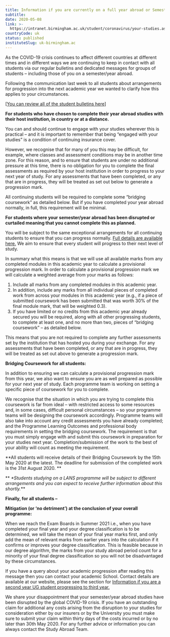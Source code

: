 ```yaml
---
title: Information if you are currently on a full year abroad or Semester 2 abroad
subtitle: 
date: 2020-05-08
link: >-
  https://intranet.birmingham.ac.uk/student/coronavirus/your-studies.aspx
countryCode: uk
status: published
instituteSlug: uk-birmingham.ac
---
```

As the COVID-19 crisis continues to affect different countries at different times and in different ways we are continuing to keep in contact with all students via our regular bulletins and dedicated messages for groups of students – including those of you on a semester/year abroad. 

 Following the communication last week to all students about arrangements for progression into the next academic year we wanted to clarify how this applies to your circumstances.

[[You can review all of the student bulletins here](https://intranet.birmingham.ac.uk/student/coronavirus/Covid-19-all-student-email.aspx)]

 **For students who have chosen to complete their year abroad studies with their host institution, in country or at a distance.**

You can and should continue to engage with your studies wherever this is practical – and it is important to remember that being “engaged with your studies” is a condition of continuing insurance cover.

However, we recognise that for many of you this may be difficult, for example, where classes and assessment conditions may be in another time zone.  For this reason, and to ensure that students are under no additional pressure at this time, there is no obligation for you to complete the final assessments as required by your host institution in order to progress to your next year of study.  For any assessments that have been completed, or any that are in progress, they will be treated as set out below to generate a progression mark.

All continuing students will be required to complete some “bridging coursework” as detailed below.  But if you have completed your year abroad normally, in full, this requirement will be minimal.

 **For students where your semester/year abroad has been disrupted or curtailed meaning that you cannot complete this as planned.**

You will be subject to the same exceptional arrangements for all continuing students to ensure that you can progress normally. [ Full details are available here.](https://intranet.birmingham.ac.uk/student/coronavirus/your-studies.aspx)  We aim to ensure that every student will progress to their next level of study.

In summary what this means is that we will use all available marks from any completed modules in this academic year to calculate a provisional progression mark. In order to calculate a provisional progression mark we will calculate a weighted average from your marks as follows:

  1. Include all marks from any completed modules in this academic year.
  2. In addition, include any marks from all individual pieces of completed work from across your modules in this academic year (e.g., if a piece of submitted coursework has been submitted that was worth 30% of the final module mark, that will be weighted 0.3).
  3. If you have limited or no credits from this academic year already secured you will be required, along with all other progressing students, to complete at least one, and no more than two, pieces of “bridging coursework” – as detailed below.



This means that you are not required to complete any further assessments set by the institution that has hosted you during your exchange.  For any assessments that have been completed, or any that are in progress, they will be treated as set out above to generate a progression mark.   
  
**Bridging Coursework for all students:**

In addition to ensuring we can calculate a provisional progression mark from this year, we also want to ensure you are as well prepared as possible for your next year of study. Each programme team is working on setting a specific piece of coursework for you to complete.

We recognise that the situation in which you are trying to complete this coursework is far from ideal – with restricted access to some resources and, in some cases, difficult personal circumstances – so your programme teams will be designing the coursework accordingly. Programme teams will also take into account any credit assessments you have already completed; and the Programme Learning Outcomes and professional body requirements in setting the bridging coursework. The requirement is that you must simply engage with and submit this coursework in preparation for your studies next year. Completion/submission of the work to the best of your ability will count as meeting the requirement.

 **All students will receive details of their Bridging Coursework by the 15th May 2020 at the latest. The deadline for submission of the completed work is the 31st August 2020.  **

 ** _*Students studying on a LANS programme will be subject to different arrangements and you can expect to receive further information about this shortly._**

 **Finally, for all students –**

 **Mitigation (or ‘no detriment’) at the conclusion of your overall programme:**

When we reach the Exam Boards in Summer 2021 i.e., when you have completed your final year and your degree classification is to be determined, we will take the mean of your final year marks first, and only add the mean of relevant marks from earlier years into the calculation if it confirms or improves your degree classification. This is feasible because in our degree algorithm, the marks from your study abroad period count for a minority of your final degree classification so you will not be disadvantaged by these circumstances.

If you have a query about your academic progression after reading this message then you can contact your academic School.   Contact details are available at our website, please see the section for [Information if you are a second year UG student progressing to third year.](https://intranet.birmingham.ac.uk/student/coronavirus/your-studies.aspx#InformationforsecondyearUGstudentsprogressingtothirdyear)

We share your disappointment that your semester/year abroad studies have been disrupted by the global COVID-19 crisis.  If you have an outstanding claim for additional any costs arising from the disruption to your studies for consideration either by our insurers or by the University you must make sure to submit your claim within thirty days of the costs incurred or by no later than 30th May 2020.  For any further advice or information you can always contact the Study Abroad Team.
